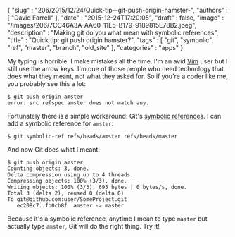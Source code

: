 {
   "slug" : "206/2015/12/24/Quick-tip--git-push-origin-hamster-",
   "authors" : [
      "David Farrell"
   ],
   "date" : "2015-12-24T17:20:05",
   "draft" : false,
   "image" : "/images/206/7CC46A3A-AA60-11E5-B179-9189815E78B2.jpeg",
   "description" : "Making git do you what mean with symbolic references",
   "title" : "Quick tip: git push origin hamster?",
   "tags" : [
      "git",
      "symbolic",
      "ref",
      "master",
      "branch",
      "old_site"
   ],
   "categories" : "apps"
}


My typing is horrible. I make mistakes all the time. I'm an avid [Vim](http://www.vim.org/) user but I still use the arrow keys. I'm one of those people who need technology that does what they meant, not what they asked for. So if you're a coder like me, you probably see this a lot:

``` prettyprint
$ git push origin amster
error: src refspec amster does not match any.
```

Fortunately there is a simple workaround: Git's [symbolic references](https://git-scm.com/docs/git-symbolic-ref). I can add a symbolic reference for `amster`:

``` prettyprint
$ git symbolic-ref refs/heads/amster refs/heads/master
```

And now Git does what I meant:

``` prettyprint
$ git push origin amster
Counting objects: 3, done.
Delta compression using up to 4 threads.
Compressing objects: 100% (3/3), done.
Writing objects: 100% (3/3), 695 bytes | 0 bytes/s, done.
Total 3 (delta 2), reused 0 (delta 0)
To git@github.com:user/SomeProject.git
   ec208c7..fb0cb8f  amster -> master
```

Because it's a symbolic reference, anytime I mean to type `master` but actually type `amster`, Git will do the right thing. Try it!
